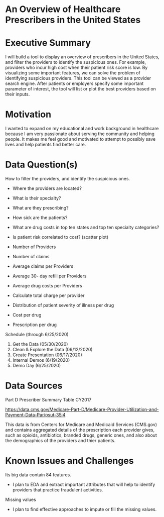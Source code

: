 # An Overview of Healthcare Prescribers in the United States 

# Executive Summary
I will build a tool to display an overview of prescribers in the United States, and filter the providers to identify the suspicious ones. For example, providers who incur high cost when their patient risk score is low. By visualizing some important features, we can solve the problem of identifying suspicious providers. This tool can be viewed as a provider search engine. After patients or employers specify some important parameter of interest, the tool will list or plot the best providers based on their inputs.

 # Motivation
I wanted to expand on my educational and work background in healthcare because I am very passionate about serving the community and helping people. It makes me feel good and motivated to attempt to possibly save lives and help patients find better care.

# Data Question(s)
How to filter the providers, and identify the suspicious ones.

- Where the providers are located?
- What is their specialty?
- What are they prescribing?  
- How sick are the patients?
- What are drug costs in top ten states and top ten specialty categories?
- Is patient risk correlated to cost? (scatter plot)

- Number of Providers 
- Number of claims 
- Average claims per Providers 
- Average 30- day refill per Providers 
- Average drug costs per Providers 

- Calculate total charge per provider
- Distribution of patient severity of illness per drug
- Cost per drug
- Prescription per drug

Schedule (through 6/25/2020)
1.	Get the Data (05/30/2020)
2.	Clean & Explore the Data (06/12/2020)
3.	Create Presentation  (06/17/2020)
4.	Internal Demos (6/19/2020)
5.	Demo Day (6/25/2020)

# Data Sources
Part D Prescriber Summary Table CY2017 

https://data.cms.gov/Medicare-Part-D/Medicare-Provider-Utilization-and-Payment-Data-Par/psut-35i4 

This data is from Centers for Medicare and Medicaid Services (CMS.gov) and contains aggregated details of the prescription each provider gives, such as opioids, antibiotics, branded drugs, generic ones, and also about the demographics of the providers and thier patients.

# Known Issues and Challenges
Its big data contain 84 features.
- I plan to EDA and extract important attributes that will help to identify providers that practice fraudulent activities.

Missing values
- I plan to find effective approaches to impute or fill the missing values.
